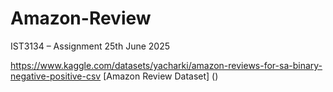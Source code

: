 # Amazon-Review
IST3134 – Assignment 25th June 2025 

https://www.kaggle.com/datasets/yacharki/amazon-reviews-for-sa-binary-negative-positive-csv 
[Amazon Review Dataset] ()
